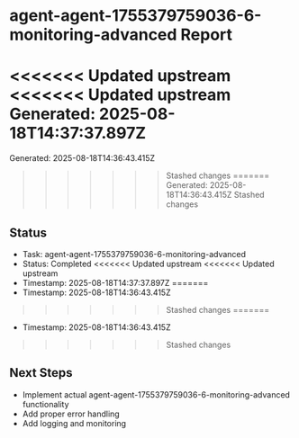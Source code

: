 # agent-agent-1755379759036-6-monitoring-advanced Report

<<<<<<< Updated upstream
<<<<<<< Updated upstream
Generated: 2025-08-18T14:37:37.897Z
=======
Generated: 2025-08-18T14:36:43.415Z
>>>>>>> Stashed changes
=======
Generated: 2025-08-18T14:36:43.415Z
>>>>>>> Stashed changes

## Status
- Task: agent-agent-1755379759036-6-monitoring-advanced
- Status: Completed
<<<<<<< Updated upstream
<<<<<<< Updated upstream
- Timestamp: 2025-08-18T14:37:37.897Z
=======
- Timestamp: 2025-08-18T14:36:43.415Z
>>>>>>> Stashed changes
=======
- Timestamp: 2025-08-18T14:36:43.415Z
>>>>>>> Stashed changes

## Next Steps
- Implement actual agent-agent-1755379759036-6-monitoring-advanced functionality
- Add proper error handling
- Add logging and monitoring
